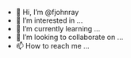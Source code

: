 - 👋 Hi, I’m @fjohnray
- 👀 I’m interested in ...
- 🌱 I’m currently learning ...
- 💞️ I’m looking to collaborate on ...
- 📫 How to reach me ...

<!---
fjohnray/fjohnray is a ✨ special ✨ repository because its `README.md` (this file) appears on your GitHub profile.
You can click the Preview link to take a look at your changes.
--->
